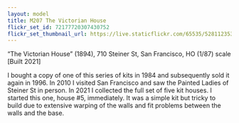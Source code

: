 ```yaml
---
layout: model
title: M207 The Victorian House
flickr_set_id: 72177720307430752
flickr_set_thumbnail_url: https://live.staticflickr.com/65535/52811235331_9109f895cf_m.jpg
---
```


“The Victorian House” (1894), 710 Steiner St, San Francisco, HO (1/87) scale [Built 2021]

I bought a copy of one of this series of kits in 1984 and subsequently sold it again in 1996. In 2010 I visited San Francisco and saw the Painted Ladies of Steiner St in person. In 2021 I collected the full set of five kit houses. I started this one, house #5, immediately. It was a simple kit but tricky to build due to extensive warping of the walls and  fit problems between the walls and the base.


